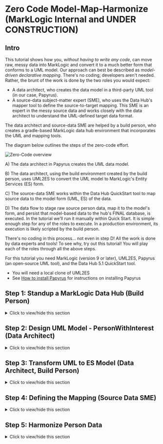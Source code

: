 # Zero Code Model-Map-Harmonize (MarkLogic Internal and UNDER CONSTRUCTION)

## Intro
This tutorial shows how you, *without having to write any code*, can move raw, messy data into MarkLogic and convert it to a much better form that conforms to a UML model. Our approach can best be described as *model-driven declarative mapping*. There's no coding; developers aren't needed. Rather, the brunt of the work is done by the two roles you would expect: 

- A data architect, who creates the data model in a third-party UML tool (in our case, Papyrus).
- A source-data subject-matter expert (SME), who uses the Data Hub's mapper tool to define the source-to-target mapping. This SME is an expert in the messy source data and works closely with the data architect to understand the UML-defined target data format.

The data architect and source-data SME are helped by a build person, who creates a gradle-based MarkLogic data hub environment that incorporates the UML and mapping tools. 

The diagram below outlines the steps of the zero-code effort. 

![Zero-Code overview](images/dmui_overall.png)

A) The data architect in Papyrus creates the UML data model. 

B) The data architect, using the build environment created by the build person, uses UML2ES to convert the UML model to MarkLogic's Entity Services (ES) form. 

C) The source-data SME works within the Data Hub QuickStart tool to map source data to the model form (UML, ES) of the data. 

D) The data flow to stage raw source person data, map it to the model's form, and persist that model-based data to the hub's FINAL database, is executed. In the tutorial we'll run it manually within Quick Start. It is simple enough step for any of the roles to execute. In a production environment, its execution is likely scripted by the build person.

There's no coding in this process... not even in step D! All the work is done by data experts and tools! To see why, try out this tutorial! You will play each of the roles through all the above steps. 

For this tutorial you need MarkLogic (version 9 or later), UML2ES, Papyrus (an open-source UML tool), and the Data Hub 5.1 QuickStart tool.

- You will need a local clone of UML2ES
- See [How to install Papyrus](papyrus_install.md) for instructions on installing Papyrus

## Step 1: Standup a MarkLogic Data Hub (Build Person)

<details><summary>Click to view/hide this section</summary>
<p>

We get started by having you, in the role of build person, setup a data hub, with UML2ES, on MarkLogic.

Pre-requisites:
- MarkLogic 9 (or greater) installation up and running
- Local clone of UML2ES
- Data Hub Framework 5.1 QuickStart

## Step 1a: Create an environment in Quick Start

To begin, open Quick Start 5.1 in your browser and create a new project. Put it into a folder called dmHub. Once your new hub is up and running, you're ready to continue.

## Step 1b: Copy into project UML2ES source code, reference data, and sample source data

Next copy into the dmHub folder the entire contents (preserving directory structure) of [dmHubLab/step1](dmHubLab/step1). You did the copy correctly if you see data/persons/person*.json,  data/referenceData/hobbyCoolness.json, and log/log4j/properties directly under dmHub. 

Copy into dmHub/src/main/ml-modules/root the UML2ES transform code [../uml2esTransform/src/main/ml-modules/root/xmi2es](../uml2esTransform/src/main/ml-modules/root/xmi2es). You did it right if you can see the file dmHub/src/main/ml-modules/root/xml2es/xml2esTransform.xqy. If you don't see the file in exactly that this location, remove what you copied and try again at the correct level. 

Copy into the main folder dmHub the UML2ES build file [../uml2esTransform/uml2es4dhf5.gradle](../uml2esTransform/uml2es4dhf5.gradle).

Under dmHub/data, create subfolders model and papyrus

Copy into dmHub/data/papyrus the UML2ES profile [../umlProfile/eclipse/MLProfileProject](../umlProfile/eclipse/MLProfileProject). You did it right if you can see the file dmHub/data/papyrus/MLProfileProject/MLProfile.profile.uml. If you don't see the file in exactly that location, remove what you copied and try again at the correct level. 

When you are done, you should have the following folder structure: 

![Step 1 - folder structure](images/dmui_setup1.png)

## Step 1c: Deploy UML2ES source code and reference data

After setting up the hub above, you copied UML2ES source code into the project. To conclude the setup, push that code to the server! Also, as part of the same step, ingest the file data/referenceData/hobbyCoolness.json to the staging database; more on the purpose of this in section 4 below.

First, edit gradle.properties to supply values for mlUsername and mlPassword. 

Next, edit build.gradle by adding a gradle task to ingest hobbyCoolness. You will also need to specify a dependency for MLCP. Here is what your build.gradle should look like:

```
buildscript {
  repositories {
    maven {url 'http://developer.marklogic.com/maven2/'}
  }
}

plugins {
    id 'java'
    id 'eclipse'
    id 'idea'

    // This plugin allows you to create different environments
    // for your gradle deploy. Each environment is represented
    // by a gradle-${env}.properties file
    // See https://github.com/stevesaliman/gradle-properties-plugin
    // specify the env on the command line with:
    // gradle -PenvironmentName=x ...
    id 'net.saliman.properties' version '1.4.6'

    // This gradle plugin extends the ml-gradle plugin with
    // commands that make Data Hub do its magic
    id 'com.marklogic.ml-data-hub' version '5.1.0'
}

repositories {
    jcenter()
    maven {url 'http://developer.marklogic.com/maven2/'}
}

configurations {

  // This configuration captures the dependencies for running mlcp (Content Pump). This is only needed if you want
  // to run mlcp via Gradle tasks. If you do, using com.marklogic.gradle.task.MlcpTask is a useful starting point, as
  // shown below.  Need to force to use certain version of xml-apis library.
  mlcp {
      resolutionStrategy {
        force "xml-apis:xml-apis:1.4.01"
      }
    }
}

dependencies {
    // this allows you to write custom java code that depends
    // on the Data Hub library
    compile 'com.marklogic:marklogic-data-hub:5.1.0'
    compile 'com.marklogic:marklogic-xcc:9.0.7'

    mlcp "com.marklogic:mlcp:9.0.10"
    mlcp "org.apache.commons:commons-csv:1.2"
    mlcp files("lib")
}

task loadRef(type: com.marklogic.gradle.task.MlcpTask) {
    classpath = configurations.mlcp
    username = project.findProperty("mlUsername")
    password = project.findProperty("mlPassword")
    command = "IMPORT"
    database = project.findProperty("mlStagingDbName")
    input_file_path = "data/referenceData/hobbyCoolness.json"
    output_collections = "referenceData"
    output_permissions = "rest-reader,read,rest-writer,update"
    output_uri_replace = ".*data,''"
}
```

Finally, from the command line, run the following gradle command to promote UML2ES and reference data; make sure to run this from your dmHub project folder. 

./gradlew -i mlReloadModules loadRef


</p>
</details>

## Step 2: Design UML Model - PersonWithInterest (Data Architect)

<details><summary>Click to view/hide this section</summary>
<p>

Next you get to play the role of data architect. You will use the UML modeling tool Papyrus to design a *person with interests* (PWI) data model. The purpose of the model is to define the structure of persons and their hobbies/interests. The model is straightforward; the mapping, as we will see in step 4, has interesting nuances.

### Step 2a: Setup Workspace and Projects

Pre-requisite: You need Papyrus. If you don't have Papyrus, install it. See [How to install Papyrus](papyrus_install.md) for instructions.

Open Papyrus in a new workspace. The location of the workspace on your local machine is unimportant. 

To use your new model with MarkLogic, you need to add the UML-to-Entity Service profile. In Step 1 you copied it from the UML2ES clone to dmHub/data/papyrus/MLProfileProject. To import into Papyrus, from the File menu select Import | General | Existing Projects Into Workspace. 

![Import profile project](images/pap_profile2_import.png)

Click Next. In the Import Projects dialog, make sure "Select root directory" is selected. Use the Browse button to locate the ML profile in dmHub/data/papyrus/MLProfileProject. 

![Import profile project](images/dmui_setup3.png)

Click Finish. You should now see the profile project in the Project Explorer pane in the upper-right corner of Eclipse. Next, create a project for the PWI model. From the File menu choose New | Other. From the Select wizard, choose Papyrus project.

![New project in Papyrus](images/pap_model_create.png)

Click Next. In the Diagram Language window, select UML.

![New project in Papyrus](images/pap_model_uml.png)

Click Next. In the next window enter the project name as PWIModel. Select the model file name as PWIModel. For the location, uncheck "Use default location". For location, browse to the dmHub/data/papyrus folder you created in Step 1. To this path append PWIModel.

![New project in Papyrus](images/dmui_setup4.png)

Click Next.  In the next page, for Root Model Element Name, enter PWIModel (replacing RootElement). Under Diagram Kind, select Class Diagram. Click the box "A UML model with basic primitive types." Under "Choose a profile to apply", select Browse Workspace and select MLProjectProfile|MLProfile.profile.uml. 

![New project in Papyrus](images/dmui_setup5.png)

Click Finish. In Papyrus, you now see two projects in your workspace:

![Papyrus projects](images/dmui_setup6.png)

### Step 2b: Create Classes

We will design a relatively simple model consisting of two main classes: Person and Hobby. In the palette select Class and drag it onto the canvas. It creates a class called Class1.

![New class](images/dmui_setup7.png)

In the bottom panel, select Properties. Change the name of the class to Person.

![Person class](images/dmui_setup8.png)

Create a second class by selecting Class in the palette and dragging it onto the canvas. It creates a class called Class1. In the bottom panel, select Properties and change its name to Hobby.

![Person and hobby classes](images/dmui_setup9.png)

In the canvas, hover over the Person class. From the bar select Add Property Class Attribute Label.

![Person attribute](images/pap_model_attribute.png)

It creates an attribute called Attribute1. Select the attribute and in the properties change the name to "id" and the type to String (under UML Primitives).

![Person id](images/dmui_setup10.png)

Create two more attributes in Person: firstName and lastName. Both are strings. In the Hobby class create two attributes: name and coolness. Name is a string; coolness is an integer (found under UML Primitives).

![Person and hobby](images/dmui_setup11.png)

In the palette under Edges select Association. Drag it onto the canvas. Connect Person class to Hobby class. 

![Association](images/dmui_setup12.png)

Select the association in the Properties. Change the leftmost Member End's name from "hobby" to "hobbies". Also change its mulitiplicity to 0..* and its Aggregation to shared.

![Association](images/dmui_setup13.png)

### Step 2c: Stereotyping the Model

To help map this to Entity Services, we'll add a few stereotypes to our model.

First we will make the id attribute of Person a primary key. To do this, select the id attribute. In the Properties panel select Profile. Click the + button above Applied Stereotypes. From the list of applicable stereotypes select PK and click the arrow to move it to Applied Stereotypes.

![id PK](images/pap_model_idpk.png)

Click OK. The class now looks like this.

![Person PK](images/dmui_setup14.png)

Using a similar approach, add the elementRangeIndex stereotype to the two Hobby attributes; this allows us to build a facet of hobby names and to perform numeric range queries on coolness. 

![Hobby stereotypes](images/dmui_setup15.png)

We will give our model a version and a namespace. Click in a blank part of the canvas. Under Properties select Profile. Under Applied Stereotype click the +. (If you can't see Applied Stereotypes, make the properties panel larger.) Under Applicable Properties select esModel and click the arrow button to move it to Applied Properties.

![esModel](images/pap_model_esmodel.png)

Click OK. Back in the Properties panel, you see the esModel has been added. Expand it, click on version. In the right text box type 0.0.1.

![esModel version](images/dmui_setup16.png)

Similarly for baseUri enter the value http://xyz.org/marklogicModels.

In the same Properties window select UML and change the name from Root Element to Person.

![Root element](images/dmui_setup17.png)

Finally, let's indicate that the Person class is meant to be a primary entity in DHF. That is, in DHF, we will be building Person documents. A Person contains zero or more Hobby instances. Hobby is not a primary entity. There are no hobby documents; a hobby lives as a sub-document of Person. We therefore stereotype the Person class as xDHFEntity. Select the Person class.  Under Properties select Profile. Under Applied Stereotype add xDHFEntity.

![Final model](images/dmui_setup17a.png)

Here is the final model:

![Final model](images/dmui_setup18.png)

We are done modeling. Click File | Save All.

If you think you might have messed up along the way, a pre-cooked model is available under [dmHubLab/step2/PWIModel](dmHubLab/step2/PWIModel). If you want it in your workspace, the simplest way is to copy each of its files over yours. You can also delete the PWIModel project from your workspace (by right-clicking the project and selecting Delete, but keeping the contents!) and import the pre-cooked project (File | Import | Existing Projects Into Workspace). 

</p>
</details>

## Step 3: Transform UML to ES Model (Data Architect, Build Person)

<details><summary>Click to view/hide this section</summary>
<p>

Now it's time to convert the UML model to Entity Services form. This is best done by running a Gradle command from the command line. Make sure you are in the dmHub project folder. Run the following. (You need to give the path to your PWIModel.uml file; replace MYPATH with the actual path on your machine in which PWIModel/PWIMode.uml is kept.

./gradlew -i -b uml2es4dhf5.gradle uDeployModelToDHF -PmodelFile=MYPATH/PWIModel/PWIModel.uml -PentitySelect=all #should be stereotype, but DHF wants every entity used in mapping (even secondary entities like hobby) to live in its ES definition

Lots of things happen when you run this. If there were no issues, you will find a new file, called Person.entity.json, in the entities folder of you dmHub project.

</p>
</details>

## Step 4: Defining the Mapping (Source Data SME)

<details><summary>Click to view/hide this section</summary>
<p>

In Step 4 you play the role of Source Data SME. You will use the Quick Start tool to build a mapping of raw source person data to the Person structure of the UML model. 

## Step 4a: Ingest Source Data

First you need source data. Your mapping will transform this source data to the model form of the data. In Quick Start, navigate to Flows. Under Flows, click New Flow. Call it IngestMap. Click Create. 

![New Flow](images/dmui_setup100.png)

In your new flow create an ingestion step called IngestPerson. It will ingest person JSON documents from the data/person folder of your dmHub project. The configuration of this step should resemble the following:

![IngestPerson](images/dmui_setup101.png)

Run the flow to ingest this data to your Staging database. When it completes, browse your Staging database. Confirm there are two person documents in the IngestPerson collection.

## Step 4b: Design Mapping

Add a second step, of type Mapping, to your flow. Call it MapPerson. It draws its source data from collection IngestPerson. Its target entity is Person.

![Create MapPerson](images/dmui_setup104.png)

Then build the mapping as shown below.

![MapPerson](images/dmui_setup105.png)

Notice the following:

- Some obvious mappings: first_name -> firstName, last_name -> lastName, id -> id
- In the source data, hobbies is an array of strings (e.g., swimming, banking). In the target, hobbies is an array of Hobby objects, which contains attributes name and coolness. For each source hobby there is one target hobby. Hence in target we map the hobbies attribute to the source hobbies array.
- In the target hobby, name is just the corresponding hobby string in the the source. Hence, we map name to "." This means that the hobby name is the value of the corresponding hobby in the source.
- In the target hobby, coolness is a numeric value determined by hobby name. Different hobbies have difference values of coolness. We specify this in a dictionary called hobbyCoolness.json. Recall you dealt with this dictionary in step 1. Here are its contents:

```
{
  "swimming": 1,
  "banking": 3,
  "steely-dan": 1000000, 
  "paragliding": 100000,
  "scotch": 100000,
  "yoga": 0
}
``` 
- To obtain the value from the dictionary, we use this expression: documentLookup(., '/referenceData/hobbyCoolness.json' )

</p>
</details>

## Step 5: Harmonize Person Data

<details><summary>Click to view/hide this section</summary>
<p>

It's easy in Quick Start to run the mapping step to populate model-based Person documents into the FINAL database. Just click Run. In the Run Flow popup, select just MapPerson to run; you can skip IngestPerson, which you already ran above.

![Run MapPerson](images/dmui_setup106.png)

Now let's look at the data. Select the Browse Data menu. From the top-center dropdown select the FINAL database.  From the collection filters on the left select MapPerson. Click on one of the two documents shown. Notice its structure adheres to the model.

```
{
  "envelope": {
    "headers": {
      "sources": [
        {
          "name": "IngestMap"
        }
      ],
      "createdOn": "2019-12-05T14:37:01.142267-05:00",
      "createdBy": "admin"
    },
    "triples": [],
    "instance": {
      "info": {
        "title": "Person",
        "version": "0.0.1",
        "baseUri": "http://xyz.org/marklogicModels",
        "description": ""
      },
      "Person": {
        "firstName": "mikey",
        "lastName": "jordan",
        "hobbies": [
          {
            "Hobby": {
              "name": "swimming",
              "coolness": 1
            }
          },
          {
            "Hobby": {
              "name": "banking",
              "coolness": 3
            }
          },
          {
            "Hobby": {
              "name": "yoga",
              "coolness": 0
            }
          },
          {
            "Hobby": {
              "name": "steely-dan",
              "coolness": 1000000
            }
          }
        ],
        "id": "456"
      }
    }
  }
}
```

</p>
</details>


